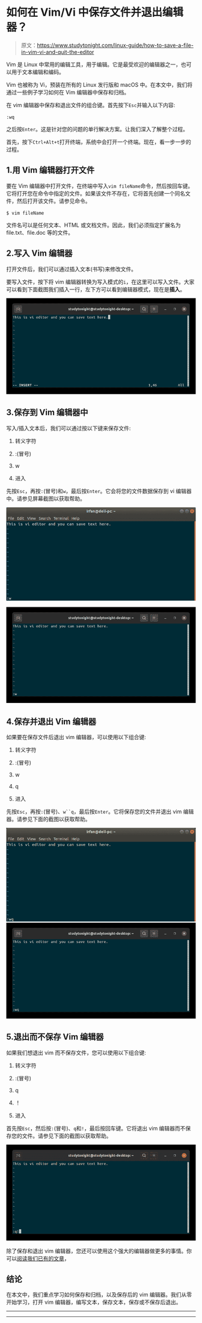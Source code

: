 # 如何在 Vim/Vi 中保存文件并退出编辑器？

> 原文：<https://www.studytonight.com/linux-guide/how-to-save-a-file-in-vim-vi-and-quit-the-editor>

Vim 是 Linux 中常用的编辑工具，用于编辑。它是最受欢迎的编辑器之一，也可以用于文本编辑和编码。

Vim 也被称为 Vi，预装在所有的 Linux 发行版和 macOS 中。在本文中，我们将通过一些例子学习如何在 Vim 编辑器中保存和归档。

在 vim 编辑器中保存和退出文件的组合键。首先按下`Esc`并输入以下内容:

```
:wq
```

之后按`Enter`。这是针对您的问题的单行解决方案。让我们深入了解整个过程。

首先，按下`Ctrl+Alt+t`打开终端，系统中会打开一个终端。现在，看一步一步的过程。

## 1.用 Vim 编辑器打开文件

要在 Vim 编辑器中打开文件，在终端中写入`vim fileName`命令，然后按回车键。它将打开您在命令中指定的文件。如果该文件不存在，它将首先创建一个同名文件，然后打开该文件。请参见命令。

```
$ vim fileName
```

文件名可以是任何文本、HTML 或文档文件。因此，我们必须指定扩展名为 file.txt、file.doc 等的文件。

## 2.写入 Vim 编辑器

打开文件后，我们可以通过插入文本(书写)来修改文件。

要写入文件，按下将 vim 编辑器转换为写入模式的`i`，在这里可以写入文件。大家可以看到下面截图我们插入一行，左下方可以看到编辑器模式，现在是**插入**。

![](img/6a0c7e6755491405ec538282d20fdac5.png)

## 3.保存到 Vim 编辑器中

写入/插入文本后，我们可以通过按以下键来保存文件:

1.  转义字符

2.  :(冒号)

3.  w

4.  进入

先按`Esc`，再按`:`(冒号)和`w`，最后按`Enter`。它会将您的文件数据保存到 vi 编辑器中。请参见屏幕截图以获取帮助。

![save vim](img/ef1b8f334e5096c20065314e495eabe2.png)

![](img/0aed79671e0eeef8d75b595afee0eff4.png)

## 4.保存并退出 Vim 编辑器

如果要在保存文件后退出 vim 编辑器，可以使用以下组合键:

1.  转义字符

2.  :(冒号)

3.  w

4.  q

5.  进入

先按`Esc`，再按`:`(冒号)、`w``q`，最后按`Enter`。它将保存您的文件并退出 vim 编辑器。请参见下面的截图以获取帮助。

![save](img/e07376dc1e3c1db58bdcd2acc5487f91.png) ![](img/bd2c875b3e2822da7767ec10764736fb.png)

## 5.退出而不保存 Vim 编辑器

如果我们想退出 vim 而不保存文件，您可以使用以下组合键:

1.  转义字符

2.  :(冒号)

3.  q

4.  ！

5.  进入

首先按`Esc`，然后按`:`(冒号)、`q`和`!`，最后按回车键。它将退出 vim 编辑器而不保存您的文件。请参见下面的截图以获取帮助。

![](img/f91c8a9b7fc36d25cf327be3ae1b7f8e.png)

除了保存和退出 vim 编辑器，您还可以使用这个强大的编辑器做更多的事情。你可以[阅读我们已有的文章](https://www.studytonight.com/post/learn-basic-vim-commands)，

## 结论

在本文中，我们重点学习如何保存和归档，以及保存后的 vim 编辑器。我们从零开始学习，打开 vim 编辑器，编写文本，保存文本，保存或不保存后退出。

* * *

* * *